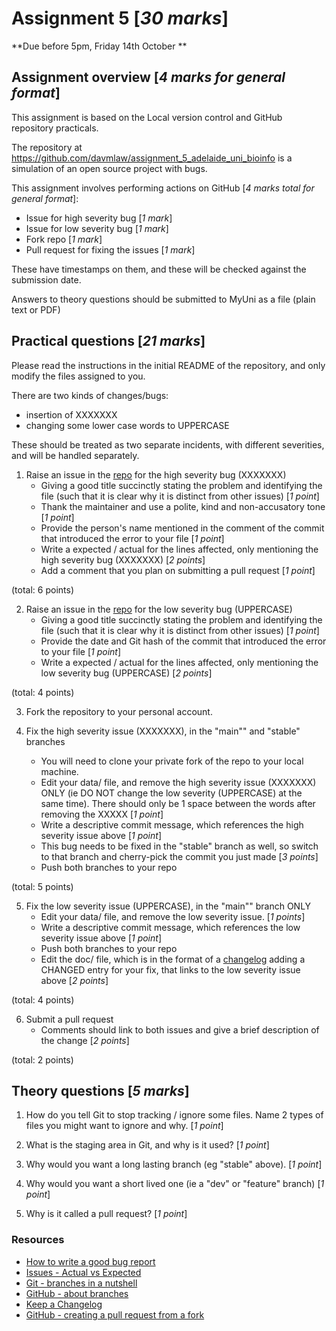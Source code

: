 # Assignment 5 [*30 marks*]

**Due before 5pm, Friday 14th October **

## Assignment overview [*4 marks for general format*]

This assignment is based on the Local version control and GitHub repository practicals. 

The repository at  https://github.com/davmlaw/assignment_5_adelaide_uni_bioinfo is a simulation of an open source project with bugs.

This assignment involves performing actions on GitHub [*4 marks total for general format*]:

* Issue for high severity bug [*1 mark*]
* Issue for low severity bug [*1 mark*]
* Fork repo [*1 mark*]
* Pull request for fixing the issues [*1 mark*] 

These have timestamps on them, and these will be checked against the submission date.

Answers to theory questions should be submitted to MyUni as a file (plain text or PDF)

## Practical questions [*21 marks*] 

Please read the instructions in the initial README of the repository, and only modify the files assigned to you.

There are two kinds of changes/bugs:

* insertion of XXXXXXX
* changing some lower case words to UPPERCASE

These should be treated as two separate incidents, with different severities, and will be handled separately.

1. Raise an issue in the [repo](https://github.com/davmlaw/assignment_5_adelaide_uni_bioinfo) for the high severity bug (XXXXXXX)
    + Giving a good title succinctly stating the problem and identifying the file (such that it is clear why it is distinct from other issues) [*1 point*]
    + Thank the maintainer and use a polite, kind and non-accusatory tone  [*1 point*]
    + Provide the person's name mentioned in the comment of the commit that introduced the error to your file [*1 point*]
    + Write a expected / actual for the lines affected, only mentioning the high severity bug (XXXXXXX) [*2 points*]
    + Add a comment that you plan on submitting a pull request [*1 point*]

(total: 6 points)

2. Raise an issue in the [repo](https://github.com/davmlaw/assignment_5_adelaide_uni_bioinfo) for the low severity bug (UPPERCASE)
    + Giving a good title succinctly stating the problem and identifying the file (such that it is clear why it is distinct from other issues) [*1 point*]
    + Provide the date and Git hash of the commit that introduced the error to your file [*1 point*]
    + Write a expected / actual for the lines affected, only mentioning the low severity bug (UPPERCASE) [*2 points*]

(total: 4 points)

3. Fork the repository to your personal account.

4. Fix the high severity issue (XXXXXXX), in the "main"" and "stable" branches
    + You will need to clone your private fork of the repo to your local machine.
    + Edit your data/ file, and remove the high severity issue (XXXXXXX) ONLY (ie DO NOT change the low severity (UPPERCASE) at the same time). There should only be 1 space between the words after removing the XXXXX [*1 point*]
    + Write a descriptive commit message, which references the high severity issue above [*1 point*]
    + This bug needs to be fixed in the "stable" branch as well, so switch to that branch and cherry-pick the commit you just made [*3 points*]  
    + Push both branches to your repo

(total: 5 points)

5. Fix the low severity issue (UPPERCASE), in the "main"" branch ONLY
    + Edit your data/ file, and remove the low severity issue. [*1 points*]
    + Write a descriptive commit message, which references the low severity issue above [*1 point*]
    + Push both branches to your repo
    + Edit the doc/ file, which is in the format of a [changelog](https://keepachangelog.com/en/1.0.0/) adding a CHANGED entry for your fix, that links to the low severity issue above [*2 points*]

(total: 4 points)

6. Submit a pull request
    + Comments should link to both issues and give a brief description of the change [*2 points*] 

(total: 2 points)
    
## Theory questions [*5 marks*]

1. How do you tell Git to stop tracking / ignore some files. Name 2 types of files you might want to ignore and why. [*1 point*]

2. What is the staging area in Git, and why is it used? [*1 point*]

3. Why would you want a long lasting branch (eg "stable" above). [*1 point*]
 
4. Why would you want a short lived one (ie a "dev" or "feature" branch) [*1 point*]

5. Why is it called a pull request? [*1 point*]

### Resources

- [How to write a good bug report](https://musescore.org/en/node/309537)
- [Issues - Actual vs Expected](https://medium.com/we-are-testers/chapter-2-how-to-write-useful-actual-and-expected-results-details-in-your-bug-report-10b83e5aaa75)
- [Git - branches in a nutshell](https://git-scm.com/book/en/v2/Git-Branching-Branches-in-a-Nutshell)
- [GitHub - about branches](https://docs.github.com/en/pull-requests/collaborating-with-pull-requests/proposing-changes-to-your-work-with-pull-requests/about-branches)
- [Keep a Changelog](https://keepachangelog.com/en/1.0.0/)
- [GitHub - creating a pull request from a fork](https://docs.github.com/en/pull-requests/collaborating-with-pull-requests/proposing-changes-to-your-work-with-pull-requests/creating-a-pull-request-from-a-fork)
